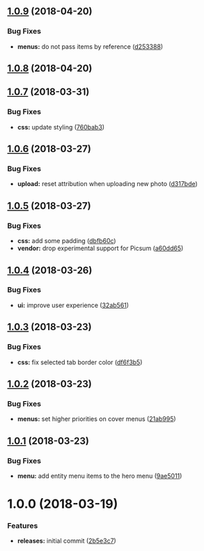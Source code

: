 <a name="1.0.9"></a>
## [1.0.9](https://github.com/hypeJunctionPro/Elgg3-hypeHero/compare/1.0.8...1.0.9) (2018-04-20)


### Bug Fixes

* **menus:** do not pass items by reference ([d253388](https://github.com/hypeJunctionPro/Elgg3-hypeHero/commit/d253388))



<a name="1.0.8"></a>
## [1.0.8](https://github.com/hypeJunctionPro/Elgg3-hypeHero/compare/1.0.7...1.0.8) (2018-04-20)



<a name="1.0.7"></a>
## [1.0.7](https://github.com/hypeJunctionPro/Elgg3-hypeHero/compare/1.0.6...1.0.7) (2018-03-31)


### Bug Fixes

* **css:** update styling ([760bab3](https://github.com/hypeJunctionPro/Elgg3-hypeHero/commit/760bab3))



<a name="1.0.6"></a>
## [1.0.6](https://github.com/hypeJunctionPro/Elgg3-hypeHero/compare/1.0.5...1.0.6) (2018-03-27)


### Bug Fixes

* **upload:** reset attribution when uploading new photo ([d317bde](https://github.com/hypeJunctionPro/Elgg3-hypeHero/commit/d317bde))



<a name="1.0.5"></a>
## [1.0.5](https://github.com/hypeJunctionPro/Elgg3-hypeHero/compare/1.0.4...1.0.5) (2018-03-27)


### Bug Fixes

* **css:** add some padding ([dbfb60c](https://github.com/hypeJunctionPro/Elgg3-hypeHero/commit/dbfb60c))
* **vendor:** drop experimental support for Picsum ([a60dd65](https://github.com/hypeJunctionPro/Elgg3-hypeHero/commit/a60dd65))



<a name="1.0.4"></a>
## [1.0.4](https://github.com/hypeJunctionPro/Elgg3-hypeHero/compare/1.0.3...1.0.4) (2018-03-26)


### Bug Fixes

* **ui:** improve user experience ([32ab561](https://github.com/hypeJunctionPro/Elgg3-hypeHero/commit/32ab561))



<a name="1.0.3"></a>
## [1.0.3](https://github.com/hypeJunctionPro/Elgg3-hypeHero/compare/1.0.2...1.0.3) (2018-03-23)


### Bug Fixes

* **css:** fix selected tab border color ([df6f3b5](https://github.com/hypeJunctionPro/Elgg3-hypeHero/commit/df6f3b5))



<a name="1.0.2"></a>
## [1.0.2](https://github.com/hypeJunctionPro/Elgg3-hypeHero/compare/1.0.1...1.0.2) (2018-03-23)


### Bug Fixes

* **menus:** set higher priorities on cover menus ([21ab995](https://github.com/hypeJunctionPro/Elgg3-hypeHero/commit/21ab995))



<a name="1.0.1"></a>
## [1.0.1](https://github.com/hypeJunctionPro/Elgg3-hypeHero/compare/1.0.0...1.0.1) (2018-03-23)


### Bug Fixes

* **menu:** add entity menu items to the hero menu ([9ae5011](https://github.com/hypeJunctionPro/Elgg3-hypeHero/commit/9ae5011))



<a name="1.0.0"></a>
# 1.0.0 (2018-03-19)


### Features

* **releases:** initial commit ([2b5e3c7](https://github.com/hypeJunctionPro/Elgg3-hypeHero/commit/2b5e3c7))



